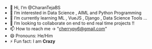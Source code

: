 - 👋 Hi, I’m @CharanTejaBS
- 👀 I’m interested in Data Science , AIML and Python Programming
- 🌱 I’m currently learning ML , VueJS , Django , Data Science Tools ...
- 💞️ I’m looking to collaborate on end to end real time projects !!
- 📫 How to reach me -> "cherrypy6@gmail.com"
- 😄 Pronouns: He/Him
- ⚡ Fun fact: I am **Crazy**

<!---
CharanTejaBS-cherrypy/CharanTejaBS-cherrypy is a ✨ special ✨ repository because its `README.md` (this file) appears on your GitHub profile.
You can click the Preview link to take a look at your changes.
--->
